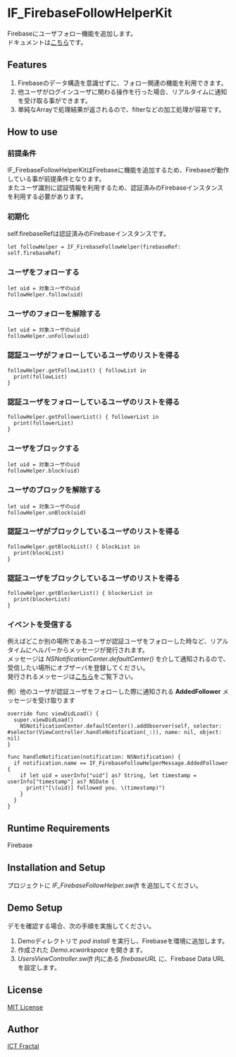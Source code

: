 # IF_FirebaseFollowHelperKit
Firebaseにユーザフォロー機能を追加します。  
ドキュメントは[こちら](http://ict-fractal.com/OSSDoc/IF_FirebaseFollowHelperKit/index.html)です。

## Features
1. Firebaseのデータ構造を意識せずに、フォロー関連の機能を利用できます。
2. 他ユーザがログインユーザに関わる操作を行った場合、リアルタイムに通知を受け取る事ができます。
3. 単純なArrayで処理結果が返されるので、filterなどの加工処理が容易です。

## How to use
### 前提条件
IF_FirebaseFollowHelperKitはFirebaseに機能を追加するため、Firebaseが動作している事が前提条件となります。  
またユーザ識別に認証情報を利用するため、認証済みのFirebaseインスタンスを利用する必要があります。

### 初期化
self.firebaseRefは認証済みのFirebaseインスタンスです。
```
let followHelper = IF_FirebaseFollowHelper(firebaseRef: self.firebaseRef)
```

### ユーザをフォローする
```
let uid = 対象ユーザのuid
followHelper.follow(uid)
```

### ユーザのフォローを解除する
```
let uid = 対象ユーザのuid
followHelper.unFollow(uid)
```

### 認証ユーザがフォローしているユーザのリストを得る
```
followHelper.getFollowList() { followList in
  print(followList)
}
```

### 認証ユーザをフォローしているユーザのリストを得る
```
followHelper.getFollowerList() { followerList in
  print(followerList)
}
```

### ユーザをブロックする
```
let uid = 対象ユーザのuid
followHelper.block(uid)
```

### ユーザのブロックを解除する
```
let uid = 対象ユーザのuid
followHelper.unBlock(uid)
```

### 認証ユーザがブロックしているユーザのリストを得る
```
followHelper.getBlockList() { blockList in
  print(blockList)
}
```

### 認証ユーザをブロックしているユーザのリストを得る
```
followHelper.getBlockerList() { blockerList in
  print(blockerList)
}
```

### イベントを受信する
例えばどこか別の場所であるユーザが認証ユーザをフォローした時など、リアルタイムにヘルパーからメッセージが発行されます。  
メッセージは *NSNotificationCenter.defaultCenter()* を介して通知されるので、受信したい場所にオブザーバを登録してください。  
発行されるメッセージは[こちら](http://ict-fractal.com/OSSDoc/IF_FirebaseFollowHelperKit/Structs/IF_FirebaseFollowHelperMessage.html)をご覧下さい。  

例）他のユーザが認証ユーザをフォローした際に通知される **AddedFollower** メッセージを受け取ります  
```
override func viewDidLoad() {
  super.viewDidLoad()
	NSNotificationCenter.defaultCenter().addObserver(self, selector: #selector(ViewController.handleNotification(_:)), name: nil, object: nil)
}

func handleNotification(notification: NSNotification) {
  if notification.name == IF_FirebaseFollowHelperMessage.AddedFollower {
    if let uid = userInfo["uid"] as? String, let timestamp = userInfo["timestamp"] as? NSDate {
      print("[\(uid)] followed you. \(timestamp)")
    }
  }
}
```

## Runtime Requirements
Firebase

## Installation and Setup
プロジェクトに *IF_FirebaseFollowHelper.swift* を追加してください。

## Demo Setup
デモを確認する場合、次の手順を実施してください。  
1. Demoディレクトリで *pod install* を実行し、Firebaseを環境に追加します。  
2. 作成された *Demo.xcworkspace* を開きます。  
3. *UsersViewController.swift* 内にある *firebaseURL* に、Firebase Data URLを設定します。  

## License
[MIT License](https://github.com/ICTFractal/IF_FirebaseFollowHelperKit/edit/master/LICENSE)

## Author
[ICT Fractal](https://github.com/ICTFractal)
